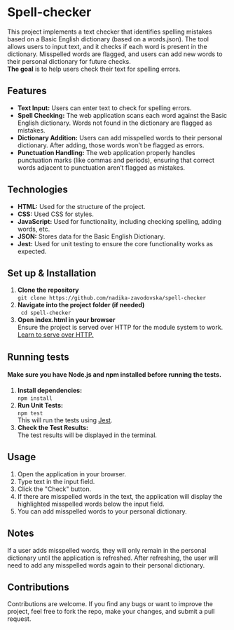 # Spell-checker

This project implements a text checker that identifies spelling mistakes based on a Basic English dictionary (based on a words.json). The tool allows users to input text, and it checks if each word is present in the dictionary. Misspelled words are flagged, and users can add new words to their personal dictionary for future checks.<br>**The goal** is to help users check their text for spelling errors.

## Features
- **Text Input:** Users can enter text to check for spelling errors.
- **Spell Checking:** The web application scans each word against the Basic English dictionary. Words not found in the dictionary are flagged as mistakes.
- **Dictionary Addition:** Users can add misspelled words to their personal dictionary. After adding, those words won’t be flagged as errors.
- **Punctuation Handling:** The web application properly handles punctuation marks (like commas and periods), ensuring that correct words adjacent to punctuation aren’t flagged as mistakes.

## Technologies
- **HTML:** Used for the structure of the project.
- **CSS:** Used CSS for styles.
- **JavaScript:** Used for functionality, including checking spelling, adding words, etc.
- **JSON:** Stores data for the Basic English Dictionary.
- **Jest:** Used for unit testing to ensure the core functionality works as expected.

## Set up & Installation
1. **Clone the repository** <br>``` git clone https://github.com/nadika-zavodovska/spell-checker ```
2. **Navigate into the project folder (if needed)** <br>``` cd spell-checker``` 
3. **Open index.html in your browser** <br>Ensure the project is served over HTTP for the module system to work. [Learn to serve over HTTP.](https://www.npmjs.com/package/http-server)

## Running tests
#### Make sure you have **Node.js** and **npm** installed before running the tests.
1. **Install dependencies:** <br>``` npm install ```
2. **Run Unit Tests:** <br>``` npm test ```<br>This will run the tests using [Jest](https://jestjs.io).
3. **Check the Test Results:** <br>The test results will be displayed in the terminal.

## Usage
1. Open the application in your browser.
2. Type text in the input field.
3. Click the "Check" button.
4. If there are misspelled words in the text, the application will display the highlighted misspelled words below the input field.
5. You can add misspelled words to your personal dictionary.

## Notes
If a user adds misspelled words, they will only remain in the personal dictionary until the application is refreshed. After refreshing, the user will need to add any misspelled words again to their personal dictionary.

## Contributions 
Contributions are welcome. If you find any bugs or want to improve the project, feel free to fork the repo, make your changes, and submit a pull request.